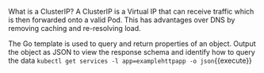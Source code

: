 What is a ClusterIP? A ClusterIP is a Virtual IP that can receive traffic which is then forwarded onto a valid Pod. This has advantages over DNS by removing caching and re-resolving load.

The Go template is used to query and return properties of an object. Output the object as JSON to view the response schema and identify how to query the data `kubectl get services -l app=examplehttpapp -o json`{{execute}}
